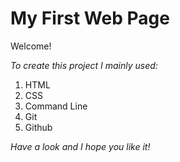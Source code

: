# My First Web Page

Welcome!

*To create this project I mainly used:*
1. HTML
2. CSS
3. Command Line
4. Git
5. Github

*Have a look and I hope you like it!* 
